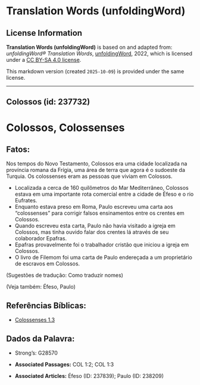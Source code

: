 # Translation Words (unfoldingWord)

## License Information

**Translation Words (unfoldingWord)** is based on and adapted from: _unfoldingWord® Translation Words_, [unfoldingWord](https://unfoldingword.org/utw), 2022, which is licensed under a [CC BY-SA 4.0 license](https://creativecommons.org/licenses/by-sa/4.0/legalcode.en).

This markdown version (created `2025-10-09`) is provided under the same license.



--------------------------------

## Colossos (id: 237732)

Colossos, Colossenses
=====================

Fatos:
------

Nos tempos do Novo Testamento, Colossos era uma cidade localizada na província romana da Frígia, uma área de terra que agora é o sudoeste da Turquia. Os colossenses eram as pessoas que viviam em Colossos.

* Localizada a cerca de 160 quilômetros do Mar Mediterrâneo, Colossos estava em uma importante rota comercial entre a cidade de Éfeso e o rio Eufrates.
* Enquanto estava preso em Roma, Paulo escreveu uma carta aos “colossenses” para corrigir falsos ensinamentos entre os crentes em Colossos.
* Quando escreveu esta carta, Paulo não havia visitado a igreja em Colossos, mas tinha ouvido falar dos crentes lá através de seu colaborador Epafras.
* Epafras provavelmente foi o trabalhador cristão que iniciou a igreja em Colossos.
* O livro de Filemom foi uma carta de Paulo endereçada a um proprietário de escravos em Colossos.

(Sugestões de tradução: Como traduzir nomes)

(Veja também: Éfeso, Paulo)

Referências Bíblicas:
---------------------

* [Colossenses 1\.3](https://ref.ly/Col1:3)

Dados da Palavra:
-----------------

* Strong’s: G28570

* **Associated Passages:** COL 1:2; COL 1:3
* **Associated Articles:** Éfeso (ID: 237839); Paulo (ID: 238209)

